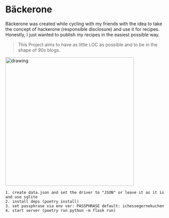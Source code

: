 # Bäckerone
Bäckerone was created while cycling with my friends with the idea to take the concept of hackerone (responsible disclosure) and use it for recipes.
Honestly, I just wanted to publish my recipes in the easiest possible way. 

 > This Project aims to have as little LOC as possible and to be in the shape of 90s blogs.

<img src="https://github.com/Iamjava/baeckerone/assets/70795482/56118b57-0fae-4355-9f54-8d09cce73d98" alt="drawing" width="400"/><img>

```
1. create data.json and set the driver to "JSON" or leave it as it is and use sqlite
2. install deps (poetry install)
3. set passphrase via env var: PASSPHRASE default: ichessegernekuchen
4. start server (poetry run python -m flask run)
```


